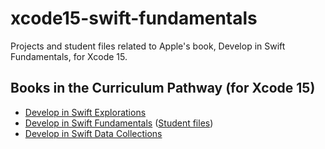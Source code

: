 # xcode15-swift-fundamentals
Projects and student files related to Apple's book, Develop in Swift Fundamentals, for Xcode 15.

## Books in the Curriculum Pathway (for Xcode 15)
- [Develop in Swift Explorations](https://books.apple.com/us/book/develop-in-swift-explorations/id6468968126)
- [Develop in Swift Fundamentals](https://books.apple.com/us/book/develop-in-swift-fundamentals/id6468967906) ([Student files](https://atlc.apple.com/downloads/xcode15/fundamentals/student.zip))
- [Develop in Swift Data Collections](https://books.apple.com/us/book/develop-in-swift-data-collections/id6468968766)
